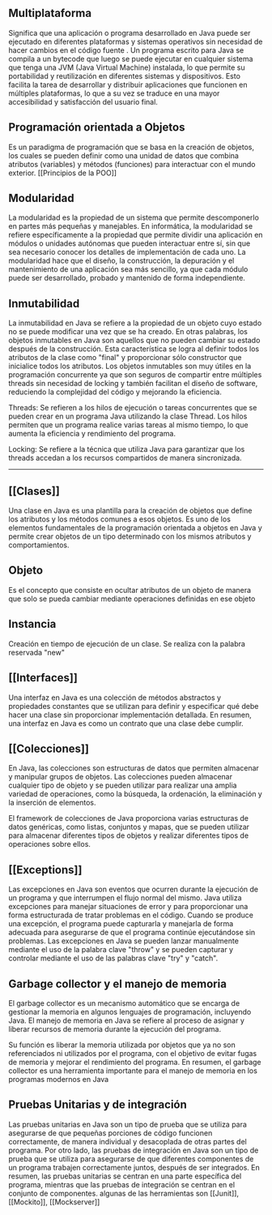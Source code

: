 ## Multiplataforma

Significa que una aplicación o programa desarrollado en Java puede ser ejecutado en diferentes plataformas y sistemas operativos sin necesidad de hacer cambios en el código fuente . Un programa escrito para Java se compila a un bytecode que luego se puede ejecutar en cualquier sistema que tenga una JVM (Java Virtual Machine) instalada, lo que permite su portabilidad y reutilización en diferentes sistemas y dispositivos. Esto facilita la tarea de desarrollar y distribuir aplicaciones que funcionen en múltiples plataformas, lo que a su vez se traduce en una mayor accesibilidad y satisfacción del usuario final.

## Programación orientada a Objetos

Es un paradigma de programación que se basa en la creación de objetos, los cuales se pueden definir como una unidad de datos que combina atributos (variables) y métodos (funciones) para interactuar con el mundo exterior. [[Principios de la POO]]

## Modularidad

La modularidad es la propiedad de un sistema que permite descomponerlo en partes más pequeñas y manejables. En informática, la modularidad se refiere específicamente a la propiedad que permite dividir una aplicación en módulos o unidades autónomas que pueden interactuar entre sí, sin que sea necesario conocer los detalles de implementación de cada uno. La modularidad hace que el diseño, la construcción, la depuración y el mantenimiento de una aplicación sea más sencillo, ya que cada módulo puede ser desarrollado, probado y mantenido de forma independiente.

## Inmutabilidad

La inmutabilidad en Java se refiere a la propiedad de un objeto cuyo estado no se puede modificar una vez que se ha creado. En otras palabras, los objetos inmutables en Java son aquellos que no pueden cambiar su estado después de la construcción. Esta característica se logra al definir todos los atributos de la clase como "final" y proporcionar sólo constructor que inicialice todos los atributos. Los objetos inmutables son muy útiles en la programación concurrente ya que son seguros de compartir entre múltiples threads sin necesidad de locking y también facilitan el diseño de software, reduciendo la complejidad del código y mejorando la eficiencia.

Threads: Se refieren a los hilos de ejecución o tareas concurrentes que se pueden crear en un programa Java utilizando la clase Thread. Los hilos permiten que un programa realice varias tareas al mismo tiempo, lo que aumenta la eficiencia y rendimiento del programa.

Locking: Se refiere a la técnica que utiliza Java para garantizar que los threads accedan a los recursos compartidos de manera sincronizada.

___

## [[Clases]]

Una clase en Java es una plantilla para la creación de objetos que define los atributos y los métodos comunes a esos objetos. Es uno de los elementos fundamentales de la programación orientada a objetos en Java y permite crear objetos de un tipo determinado con los mismos atributos y comportamientos.

## Objeto

Es el concepto que consiste en ocultar atributos de un objeto de manera que solo se pueda cambiar mediante operaciones definidas en ese objeto

## Instancia

Creación en tiempo de ejecución de un clase. Se realiza con la palabra reservada "new"

## [[Interfaces]]

Una interfaz en Java es una colección de métodos abstractos y propiedades constantes que se utilizan para definir y especificar qué debe hacer una clase sin proporcionar implementación detallada. En resumen, una interfaz en Java es como un contrato que una clase debe cumplir.

## [[Colecciones]]

En Java, las colecciones son estructuras de datos que permiten almacenar y manipular grupos de objetos. Las colecciones pueden almacenar cualquier tipo de objeto y se pueden utilizar para realizar una amplia variedad de operaciones, como la búsqueda, la ordenación, la eliminación y la inserción de elementos. 

El framework de colecciones de Java proporciona varias estructuras de datos genéricas, como listas, conjuntos y mapas, que se pueden utilizar para almacenar diferentes tipos de objetos y realizar diferentes tipos de operaciones sobre ellos.

## [[Exceptions]]

Las excepciones en Java son eventos que ocurren durante la ejecución de un programa y que interrumpen el flujo normal del mismo. Java utiliza excepciones para manejar situaciones de error y para proporcionar una forma estructurada de tratar problemas en el código. Cuando se produce una excepción, el programa puede capturarla y manejarla de forma adecuada para asegurarse de que el programa continúe ejecutándose sin problemas. Las excepciones en Java se pueden lanzar manualmente mediante el uso de la palabra clave "throw" y se pueden capturar y controlar mediante el uso de las palabras clave "try" y "catch".

## Garbage collector y el manejo de memoria

El garbage collector es un mecanismo automático que se encarga de gestionar la memoria en algunos lenguajes de programación, incluyendo Java. El manejo de memoria en Java se refiere al proceso de asignar y liberar recursos de memoria durante la ejecución del programa. 

Su función es liberar la memoria utilizada por objetos que ya no son referenciados ni utilizados por el programa, con el objetivo de evitar fugas de memoria y mejorar el rendimiento del programa. En resumen, el garbage collector es una herramienta importante para el manejo de memoria en los programas modernos en Java

## Pruebas Unitarias y de integración

Las pruebas unitarias en Java son un tipo de prueba que se utiliza para asegurarse de que pequeñas porciones de código funcionen correctamente, de manera individual y desacoplada de otras partes del programa. Por otro lado, las pruebas de integración en Java son un tipo de prueba que se utiliza para asegurarse de que diferentes componentes de un programa trabajen correctamente juntos, después de ser integrados. En resumen, las pruebas unitarias se centran en una parte específica del programa, mientras que las pruebas de integración se centran en el conjunto de componentes. algunas de las herramientas son [[Junit]], [[Mockito]], [[Mockserver]]

